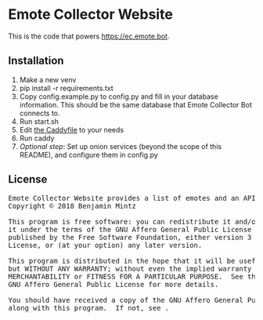# Emote Collector Website

This is the code that powers https://ec.emote.bot.

## Installation

1. Make a new venv
2. pip install -r requirements.txt
3. Copy config.example.py to config.py and fill in your database information.
This should be the same database that Emote Collector Bot connects to.
4. Run start.sh
5. Edit [the Caddyfile](/Caddyfile) to your needs
6. Run caddy
7. *Optional step*: Set up onion services (beyond the scope of this README), and configure them in 
config.py

## License

<pre>
Emote Collector Website provides a list of emotes and an API for the Emote Collector bot.
Copyright © 2018 Benjamin Mintz

This program is free software: you can redistribute it and/or modify
it under the terms of the GNU Affero General Public License as
published by the Free Software Foundation, either version 3 of the
License, or (at your option) any later version.

This program is distributed in the hope that it will be useful,
but WITHOUT ANY WARRANTY; without even the implied warranty of
MERCHANTABILITY or FITNESS FOR A PARTICULAR PURPOSE.  See the
GNU Affero General Public License for more details.

You should have received a copy of the GNU Affero General Public License
along with this program.  If not, see <https://www.gnu.org/licenses/>.
</pre>
